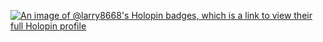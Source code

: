 [![An image of @larry8668's Holopin badges, which is a link to view their full Holopin profile](https://holopin.me/larry8668)](https://holopin.io/@larry8668)
